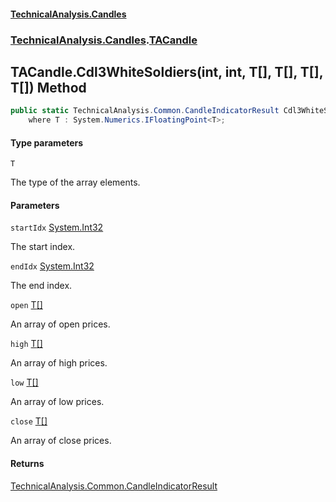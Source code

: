 #### [TechnicalAnalysis.Candles](Atypical.TechnicalAnalysis.Candles.md 'Atypical.TechnicalAnalysis.Candles')
### [TechnicalAnalysis.Candles](Atypical.TechnicalAnalysis.Candles.md#TechnicalAnalysis.Candles 'TechnicalAnalysis.Candles').[TACandle](TACandle.md 'TechnicalAnalysis.Candles.TACandle')

## TACandle.Cdl3WhiteSoldiers<T>(int, int, T[], T[], T[], T[]) Method

```csharp
public static TechnicalAnalysis.Common.CandleIndicatorResult Cdl3WhiteSoldiers<T>(int startIdx, int endIdx, T[] open, T[] high, T[] low, T[] close)
    where T : System.Numerics.IFloatingPoint<T>;
```
#### Type parameters

<a name='TechnicalAnalysis.Candles.TACandle.Cdl3WhiteSoldiers_T_(int,int,T[],T[],T[],T[]).T'></a>

`T`

The type of the array elements.
#### Parameters

<a name='TechnicalAnalysis.Candles.TACandle.Cdl3WhiteSoldiers_T_(int,int,T[],T[],T[],T[]).startIdx'></a>

`startIdx` [System.Int32](https://docs.microsoft.com/en-us/dotnet/api/System.Int32 'System.Int32')

The start index.

<a name='TechnicalAnalysis.Candles.TACandle.Cdl3WhiteSoldiers_T_(int,int,T[],T[],T[],T[]).endIdx'></a>

`endIdx` [System.Int32](https://docs.microsoft.com/en-us/dotnet/api/System.Int32 'System.Int32')

The end index.

<a name='TechnicalAnalysis.Candles.TACandle.Cdl3WhiteSoldiers_T_(int,int,T[],T[],T[],T[]).open'></a>

`open` [T](TACandle.Cdl3WhiteSoldiers_T_(int,int,T[],T[],T[],T[]).md#TechnicalAnalysis.Candles.TACandle.Cdl3WhiteSoldiers_T_(int,int,T[],T[],T[],T[]).T 'TechnicalAnalysis.Candles.TACandle.Cdl3WhiteSoldiers<T>(int, int, T[], T[], T[], T[]).T')[[]](https://docs.microsoft.com/en-us/dotnet/api/System.Array 'System.Array')

An array of open prices.

<a name='TechnicalAnalysis.Candles.TACandle.Cdl3WhiteSoldiers_T_(int,int,T[],T[],T[],T[]).high'></a>

`high` [T](TACandle.Cdl3WhiteSoldiers_T_(int,int,T[],T[],T[],T[]).md#TechnicalAnalysis.Candles.TACandle.Cdl3WhiteSoldiers_T_(int,int,T[],T[],T[],T[]).T 'TechnicalAnalysis.Candles.TACandle.Cdl3WhiteSoldiers<T>(int, int, T[], T[], T[], T[]).T')[[]](https://docs.microsoft.com/en-us/dotnet/api/System.Array 'System.Array')

An array of high prices.

<a name='TechnicalAnalysis.Candles.TACandle.Cdl3WhiteSoldiers_T_(int,int,T[],T[],T[],T[]).low'></a>

`low` [T](TACandle.Cdl3WhiteSoldiers_T_(int,int,T[],T[],T[],T[]).md#TechnicalAnalysis.Candles.TACandle.Cdl3WhiteSoldiers_T_(int,int,T[],T[],T[],T[]).T 'TechnicalAnalysis.Candles.TACandle.Cdl3WhiteSoldiers<T>(int, int, T[], T[], T[], T[]).T')[[]](https://docs.microsoft.com/en-us/dotnet/api/System.Array 'System.Array')

An array of low prices.

<a name='TechnicalAnalysis.Candles.TACandle.Cdl3WhiteSoldiers_T_(int,int,T[],T[],T[],T[]).close'></a>

`close` [T](TACandle.Cdl3WhiteSoldiers_T_(int,int,T[],T[],T[],T[]).md#TechnicalAnalysis.Candles.TACandle.Cdl3WhiteSoldiers_T_(int,int,T[],T[],T[],T[]).T 'TechnicalAnalysis.Candles.TACandle.Cdl3WhiteSoldiers<T>(int, int, T[], T[], T[], T[]).T')[[]](https://docs.microsoft.com/en-us/dotnet/api/System.Array 'System.Array')

An array of close prices.

#### Returns
[TechnicalAnalysis.Common.CandleIndicatorResult](https://docs.microsoft.com/en-us/dotnet/api/TechnicalAnalysis.Common.CandleIndicatorResult 'TechnicalAnalysis.Common.CandleIndicatorResult')